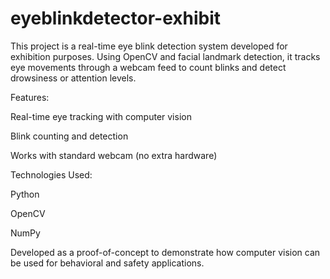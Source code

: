 # eyeblinkdetector-exhibit
This project is a real-time eye blink detection system developed for exhibition purposes. Using OpenCV and facial landmark detection, it tracks eye movements through a webcam feed to count blinks and detect drowsiness or attention levels.

Features:

Real-time eye tracking with computer vision

Blink counting and detection

Works with standard webcam (no extra hardware)

Technologies Used:

Python

OpenCV

NumPy

Developed as a proof-of-concept to demonstrate how computer vision can be used for behavioral and safety applications.

